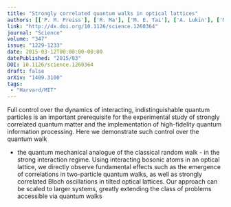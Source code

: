 ```yaml
---
title: "Strongly correlated quantum walks in optical lattices"
authors: [['P. M. Preiss'], ['R. Ma'], ['M. E. Tai'], ['A. Lukin'], ['M. Rispoli'], ['P. Zupancic'], ['Y. Lahini'], ['R. Islam', 'krislam'], ['M. Greiner']]
link: "http://dx.doi.org/10.1126/science.1260364"
journal: "Science"
volume: "347"
issue: "1229-1233"
date: 2015-03-12T00:00:00-00:00
datePublished: "2015/03"
DOI: 10.1126/science.1260364
draft: false
arXiv: "1409.3100"
tags:
 - "Harvard/MIT"
---
```



Full control over the dynamics of interacting, indistinguishable quantum
particles is an important prerequisite for the experimental study of strongly
correlated quantum matter and the implementation of high-fidelity quantum
information processing. Here we demonstrate such control over the quantum walk
- the quantum mechanical analogue of the classical random walk - in the strong
interaction regime. Using interacting bosonic atoms in an optical lattice, we
directly observe fundamental effects such as the emergence of correlations in
two-particle quantum walks, as well as strongly correlated Bloch oscillations
in tilted optical lattices. Our approach can be scaled to larger systems,
greatly extending the class of problems accessible via quantum walks
